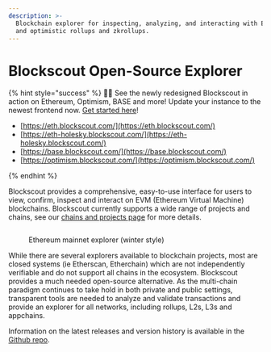 ```yaml
---
description: >-
  Blockchain explorer for inspecting, analyzing, and interacting with EVM chains
  and optimistic rollups and zkrollups.
---
```


# Blockscout Open-Source Explorer

{% hint style="success" %}
🔵🎉 See the newly redesigned Blockscout in action on Ethereum, Optimism, BASE and more! Update your instance to the newest frontend now. [Get started here](for-developers/deployment/frontend-migration/)!

* [https://eth.blockscout.com/](https://eth.blockscout.com/)
* [https://eth-holesky.blockscout.com/](https://eth-holesky.blockscout.com/)
* [https://base.blockscout.com/](https://base.blockscout.com/)
* [https://optimism.blockscout.com/](https://optimism.blockscout.com/)
  
{% endhint %}

Blockscout provides a comprehensive, easy-to-use interface for users to view, confirm, inspect and interact on EVM (Ethereum Virtual Machine) blockchains. Blockscout currently supports a wide range of projects and chains, see our [chains and projects page]([about/projects.md](https://www.blockscout.com/chains-and-projects)) for more details.

<figure><img src=".gitbook/assets/ethereum-explorer.png" alt=""><figcaption><p>Ethereum mainnet explorer (winter style)</p></figcaption></figure>

While there are several explorers available to blockchain projects, most are closed systems (ie Etherscan, Etherchain) which are not independently verifiable and do not support all chains in the ecosystem. Blockscout provides a much needed open-source alternative. As the multi-chain paradigm continues to take hold in both private and public settings, transparent tools are needed to analyze and validate transactions and provide an explorer for all networks, including rollups, L2s, L3s and appchains.

Information on the latest releases and version history is available in the [Github repo](https://github.com/blockscout/blockscout/releases).
